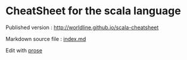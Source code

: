 # CheatSheet for the scala language

Published version : http://worldline.github.io/scala-cheatsheet

Markdown source file : [index.md](index.md)

Edit with [prose](http://prose.io/#worldline/scala-cheatsheet)
